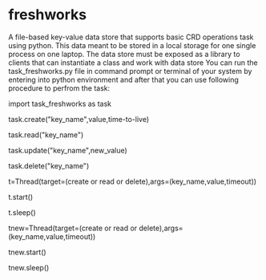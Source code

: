 # freshworks
A file-based key-value data store that supports basic CRD operations task using python. This data meant to be stored in a local storage for one single process on one laptop. The data  store must be exposed as a library to clients that can instantiate a class and work with data store
You can run the task_freshworks.py file in command prompt or terminal of your system by entering into python environment and after that you can use following procedure to perfrom the task:

import task_freshworks as task

task.create("key_name",value,time-to-live)

task.read("key_name")

task.update("key_name",new_value)

task.delete("key_name")

t=Thread(target=(create or read or delete),args=(key_name,value,timeout))

t.start()

t.sleep()

tnew=Thread(target=(create or read or delete),args=(key_name,value,timeout))

tnew.start()

tnew.sleep()
